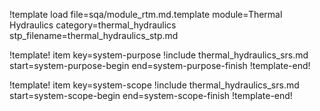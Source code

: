 !template load file=sqa/module_rtm.md.template module=Thermal Hydraulics category=thermal_hydraulics stp_filename=thermal_hydraulics_stp.md

!template! item key=system-purpose
!include thermal_hydraulics_srs.md start=system-purpose-begin end=system-purpose-finish
!template-end!

!template! item key=system-scope
!include thermal_hydraulics_srs.md start=system-scope-begin end=system-scope-finish
!template-end!
